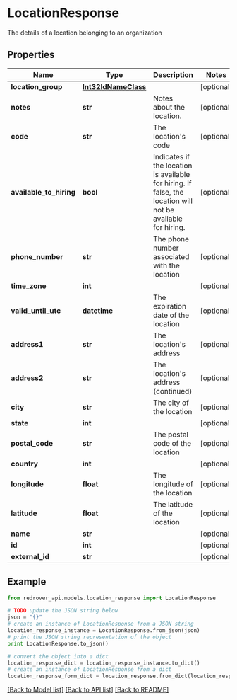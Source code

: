 # LocationResponse

The details of a location belonging to an organization

## Properties

Name | Type | Description | Notes
------------ | ------------- | ------------- | -------------
**location_group** | [**Int32IdNameClass**](Int32IdNameClass.md) |  | [optional] 
**notes** | **str** | Notes about the location. | [optional] 
**code** | **str** | The location&#39;s code | [optional] 
**available_to_hiring** | **bool** | Indicates if the location is available for hiring. If false, the location will not be available for hiring. | [optional] 
**phone_number** | **str** | The phone number associated with the location | [optional] 
**time_zone** | **int** |  | [optional] 
**valid_until_utc** | **datetime** | The expiration date of the location | [optional] 
**address1** | **str** | The location&#39;s address | [optional] 
**address2** | **str** | The location&#39;s address (continued) | [optional] 
**city** | **str** | The city of the location | [optional] 
**state** | **int** |  | [optional] 
**postal_code** | **str** | The postal code of the location | [optional] 
**country** | **int** |  | [optional] 
**longitude** | **float** | The longitude of the location | [optional] 
**latitude** | **float** | The latitude of the location | [optional] 
**name** | **str** |  | [optional] 
**id** | **int** |  | [optional] 
**external_id** | **str** |  | [optional] 

## Example

```python
from redrover_api.models.location_response import LocationResponse

# TODO update the JSON string below
json = "{}"
# create an instance of LocationResponse from a JSON string
location_response_instance = LocationResponse.from_json(json)
# print the JSON string representation of the object
print LocationResponse.to_json()

# convert the object into a dict
location_response_dict = location_response_instance.to_dict()
# create an instance of LocationResponse from a dict
location_response_form_dict = location_response.from_dict(location_response_dict)
```
[[Back to Model list]](../README.md#documentation-for-models) [[Back to API list]](../README.md#documentation-for-api-endpoints) [[Back to README]](../README.md)


